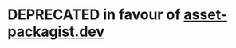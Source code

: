 # DEPRECATED in favour of [asset-packagist.dev]

[asset-packagist.dev]: https://github.com/hiqdev/asset-packagist.dev
